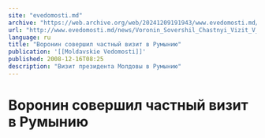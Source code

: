 ```yaml
---
site: "evedomosti.md"
archive: "https://web.archive.org/web/20241209191943/www.evedomosti.md/news/Voronin_Sovershil_Chastnyi_Vizit_V_Rumyniyu"
url: "http://www.evedomosti.md/news/Voronin_Sovershil_Chastnyi_Vizit_V_Rumyniyu"
language: ru
title: "Воронин совершил частный визит в Румынию"
publication: '[[Moldavskie Vedomosti]]'
published: 2008-12-16T08:25
description: "Визит президента Молдовы в Румынию"
---
```


# Воронин совершил частный визит в Румынию

